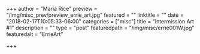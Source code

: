 +++
author = "Maria Rice"
preview = "/img/misc_prev/preview_errie_art.jpg"
featured = ""
linktitle = ""
date = "2018-02-17T10:05:33-06:00"
categories = ["misc"]
title = "Intermission Art #1"
description = ""
type = "post"
featuredpath = "/img/misc/errie001W.jpg"
featuredalt = "ErrieArt"

+++

